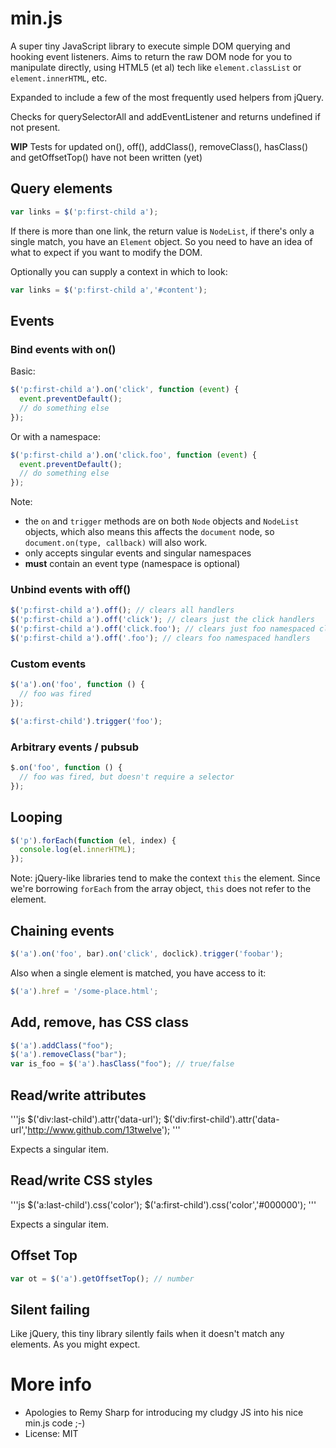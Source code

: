 # min.js

A super tiny JavaScript library to execute simple DOM querying and hooking event listeners. Aims to return the raw DOM node for you to manipulate directly, using HTML5 (et al) tech like `element.classList` or `element.innerHTML`, etc.

Expanded to include a few of the most frequently used helpers from jQuery.

Checks for querySelectorAll and addEventListener and returns undefined if not present.

**WIP** Tests for updated on(), off(), addClass(), removeClass(), hasClass() and getOffsetTop() have not been written (yet)


## Query elements

```js
var links = $('p:first-child a');
```

If there is more than one link, the return value is `NodeList`, if there's only a single match, you have an `Element` object. So you need to have an idea of what to expect if you want to modify the DOM.

Optionally you can supply a context in which to look:

```js
var links = $('p:first-child a','#content');
```

## Events

### Bind events with on()

Basic:

```js
$('p:first-child a').on('click', function (event) {
  event.preventDefault();
  // do something else
});
```
Or with a namespace:
```js
$('p:first-child a').on('click.foo', function (event) {
  event.preventDefault();
  // do something else
});
```

Note:
* the `on` and `trigger` methods are on both `Node` objects and `NodeList` objects, which also means this affects the `document` node, so `document.on(type, callback)` will also work.
* only accepts singular events and singular namespaces
* **must** contain an event type (namespace is optional)

### Unbind events with off()

```js
$('p:first-child a').off(); // clears all handlers
$('p:first-child a').off('click'); // clears just the click handlers
$('p:first-child a').off('click.foo'); // clears just foo namespaced click handlers
$('p:first-child a').off('.foo'); // clears foo namespaced handlers
```

### Custom events

```js
$('a').on('foo', function () {
  // foo was fired
});

$('a:first-child').trigger('foo');
```

### Arbitrary events / pubsub

```js
$.on('foo', function () {
  // foo was fired, but doesn't require a selector
});
```

## Looping

```js
$('p').forEach(function (el, index) {
  console.log(el.innerHTML);
});
```

Note: jQuery-like libraries tend to make the context `this` the element. Since we're borrowing `forEach` from the array object, `this` does not refer to the element.

## Chaining events

```js
$('a').on('foo', bar).on('click', doclick).trigger('foobar');
```

Also when a single element is matched, you have access to it:

```js
$('a').href = '/some-place.html';
```

## Add, remove, has CSS class

```js
$('a').addClass("foo");
$('a').removeClass("bar");
var is_foo = $('a').hasClass("foo"); // true/false
```

## Read/write attributes

'''js
$('div:last-child').attr('data-url');
$('div:first-child').attr('data-url','http://www.github.com/13twelve');
'''

Expects a singular item.

## Read/write CSS styles

'''js
$('a:last-child').css('color');
$('a:first-child').css('color','#000000');
'''

Expects a singular item.

## Offset Top

```js
var ot = $('a').getOffsetTop(); // number
```

## Silent failing

Like jQuery, this tiny library silently fails when it doesn't match any elements. As you might expect.

# More info

* Apologies to Remy Sharp for introducing my cludgy JS into his nice min.js code ;-)
* License: MIT
